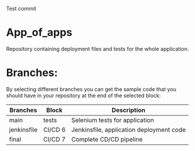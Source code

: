 Test commit
# App_of_apps

Repository containing deployment files and tests for the whole application.


# Branches:
By selecting different branches you can get the sample code that you should have in your repository at the end of the selected block:

|Branches  | Block  | Description  | 
|---|---|---|
| main | tests | Selenium tests for application |
| jenkinsfile | CI/CD 6  | Jenkinsfile, application deployment code |
| final | CI/CD 7 | Complete CD/CD pipeline |
